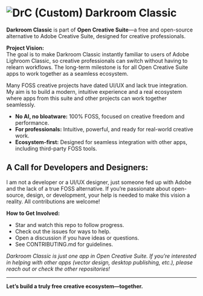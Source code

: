 # ![DrC (Custom)](https://github.com/user-attachments/assets/03548647-ab74-44f4-a379-e6b819758c43) Darkroom Classic

**Darkroom Classic** is part of **Open Creative Suite**—a free and open-source alternative to Adobe Creative Suite, designed for creative professionals.

**Project Vision:**  
The goal is to make Darkroom Classic instantly familiar to users of Adobe Lighroom Classic, so creative professionals can switch without having to relearn workflows. The long-term milestone is for all Open Creative Suite apps to work together as a seamless ecosystem.

Many FOSS creative projects have dated UI/UX and lack true integration. My aim is to build a modern, intuitive experience and a real ecosystem where apps from this suite and other projects can work together seamlessly.

- **No AI, no bloatware:** 100% FOSS, focused on creative freedom and performance.
- **For professionals:** Intuitive, powerful, and ready for real-world creative work.
- **Ecosystem-first:** Designed for seamless integration with other apps, including third-party FOSS tools.


## **A Call for Developers and Designers:**  
I am not a developer or a UI/UX designer, just someone fed up with Adobe and the lack of a true FOSS alternative. If you’re passionate about open-source, design, or development, your help is needed to make this vision a reality. All contributions are welcome!

**How to Get Involved:**
- Star and watch this repo to follow progress.
- Check out the issues for ways to help.
- Open a discussion if you have ideas or questions.
- See CONTRIBUTING.md for guidelines.

*Darkroom Classic is just one app in Open Creative Suite. If you’re interested in helping with other apps (vector design, desktop publishing, etc.), please reach out or check the other repositories!*

---

**Let’s build a truly free creative ecosystem—together.**
